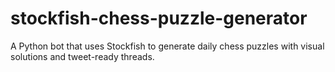 # stockfish-chess-puzzle-generator
A Python bot that uses Stockfish to generate daily chess puzzles with visual solutions and tweet-ready threads.
